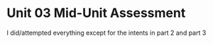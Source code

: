 # Unit 03 Mid-Unit Assessment
I did/attempted everything except for the intents in part 2 and part 3
